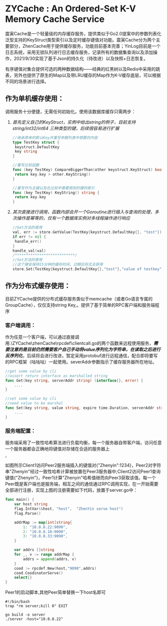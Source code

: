 # ZYCache : An Ordered-Set K-V Memory Cache Service

震寅Cache是一个轻量级的内存缓存服务，提供类似于Go2.0提案中的参数列表化泛型支持的KeyStruct类型索引以及定时缓存键值对功能。震寅Cache分为两个主要部分，ZhenCache用于提供缓存服务，功能目前基本完善；YinLog目前是一个日志系统，采用无锁队列进行日志缓存服务，记录所有的数据集查询以及添加操作，2021/9/30实现了基于Json的持久化（待改进）以及快照+日志恢复。

有序键值对集合提供可选的两种数据结构——经典的红黑树以及Redis中采用的跳表，另外也提供了原生的Map以及带LRU缓存的Map作为K-V缓存底层，可以根据不同的场景进行选择。

## 作为单机缓存使用：

调用服务十分便捷，无需任何初始化。使用该数据库缓存只需两步：

1. *首先定义自己的KeyStruct，实例中给出string的例子，目前支持string/int32/int64 三种类型的键，后续很容易进行扩展*

   ```go
   //继承原来的默认Key并重写参数列表中想要的内容
   type TestKey struct {
   	keystruct.DefaultKey
   	key string
   }
   
   //重写比较函数
   func (key TestKey) CompareBiggerThan(other keystruct.KeyStruct) bool {
   	return key.key > other.KeyString()
   }
   
   //重写作为主键以及在比较中需要用到的键的索引
   func (key TestKey) KeyString() string {
   	return key.key
   }
   ```

   

2. *其次直接进行调用，函数内部会开一个Goroutine进行插入与查询的处理，多次操作是幂等的，仅有一个数据库实例对多线程操作进行响应*

   ```go
   //Get方法的使用
   val, err := store.GetValue(TestKey{keystruct.DefaultKey{}, "test"})
   if err != nil {
   	handle_err()
   }
   handle_val(val)
   /***************************/
   //Set方法的使用
   //这个键会保持15分钟的缓存时间，过期后将无法获得
   store.Set(TestKey{keystruct.DefaultKey{},"test"},"value of testkey",15*time.Minute)
   ```



## 作为分布式缓存使用：

目前ZYCache提供的分布式缓存服务类似于memcache（或者Go语言专属的GroupCache），仅仅支持string Key,。提供了基于简单的RPC客户端和服务端程序

### 客户端调用：

作为任意一个客户端，可以通过直接调用.\ZYCache\zhenCache\rpcdef\clientcall.go的两个函数来远程使用服务，***需要注意的是目前仍然需要客户自己手动将value序列化为字符串，在读取之后进行反序列化***，后续将会进行改进，暂定采用protobuf进行远程通信，配合即将要写的RPC框架（咕咕咕）一起使用。severAddr参数指示了缓存服务器所在地址。

```go
//get some value by cli
//assert return interface as marshalled string
func Get(key string, serverAddr string) (interface{}, error) {
	....
}

//set some value by cli
//need value to be marshal
func Set(key string, value string, expire time.Duration, serverAddr string) error {
	....
}
```

### 服务端配置：

服务端采用了一致性哈希算法进行负载均衡，每一个服务器自带客户端，访问任意一个服务器都会正确地将键值对存储在合适的服务器上

<img src="E:\myproject\ZYCache\doc\1008_12.jpg" style="zoom:33%;" />

如图所示Client1访问Peer2服务端插入的键值对{"Zhenyin":1234}，Peer2对字符串"Zhenyin"经过一致性哈希计算被放置在Peer3服务器中;Client2访问Peer1查询键值{"Zhenyin"}，Peer1计算"Zhenyin"哈希值继而向Peer3获取该值。每一个Peer既是客户端也是服务端，相互之间的通信通过RPC调用实现，在一开始需要全部进行注册，实现上图的注册需要如下代码，放置于server.go中：

```go
func main() {
	var host string
	flag.IntVar(&host, "host",  "ZhenYin serve host")
	flag.Parse()

	addrMap := map[int]string{
		1: "10.0.8.22:9090",
		2: "10.0.8.18:9090",
		3: "10.0.8.33:9090",
	}

	var addrs []string
	for _, v := range addrMap {
		addrs = append(addrs, v)
	}
	cood := rpcdef.New(host,"9090",addrs)
    cood.CoodinatorServe()
    select{}
}
```

Peer1的启动脚本,其他Peer简单替换一下host名即可

```shell
#!/bin/bash
trap "rm server;kill 0" EXIT

go build -o server
./server -host="10.0.8.22"
```
